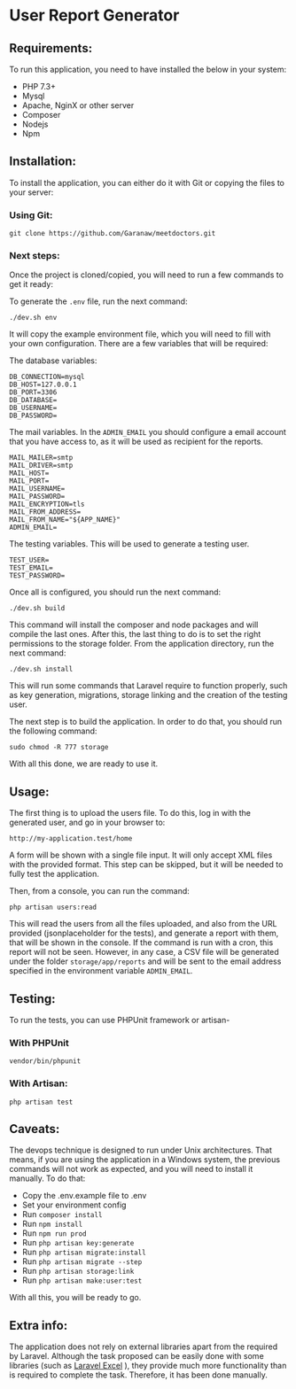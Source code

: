 # User Report Generator

## Requirements:

To run this application, you need to have installed the below in your system:

* PHP 7.3+
* Mysql
* Apache, NginX or other server
* Composer
* Nodejs
* Npm

## Installation:

To install the application, you can either do it with Git or copying the files to your server:

### Using Git:

```
git clone https://github.com/Garanaw/meetdoctors.git
```

### Next steps:

Once the project is cloned/copied, you will need to run a few commands to get it ready:

To generate the `.env` file, run the next command:

```
./dev.sh env
```

It will copy the example environment file, which you will need to fill with your own configuration. There are a few variables that will be required:

The database variables:

```
DB_CONNECTION=mysql
DB_HOST=127.0.0.1
DB_PORT=3306
DB_DATABASE=
DB_USERNAME=
DB_PASSWORD=
```

The mail variables. In the `ADMIN_EMAIL` you should configure a email account that you have access to, as it will be used as recipient for the reports.

```
MAIL_MAILER=smtp
MAIL_DRIVER=smtp
MAIL_HOST=
MAIL_PORT=
MAIL_USERNAME=
MAIL_PASSWORD=
MAIL_ENCRYPTION=tls
MAIL_FROM_ADDRESS=
MAIL_FROM_NAME="${APP_NAME}"
ADMIN_EMAIL=
```

The testing variables. This will be used to generate a testing user.

```
TEST_USER=
TEST_EMAIL=
TEST_PASSWORD=
```

Once all is configured, you should run the next command:

```
./dev.sh build
```

This command will install the composer and node packages and will compile the last ones. After this, the last thing to do is to set the right permissions to the storage folder. From the application directory, run the next command:

```
./dev.sh install
```

This will run some commands that Laravel require to function properly, such as key generation, migrations, storage linking and the creation of the testing user.

The next step is to build the application. In order to do that, you should run the following command:

```
sudo chmod -R 777 storage
```

With all this done, we are ready to use it.

## Usage:

The first thing is to upload the users file. To do this, log in with the generated user, and go in your browser to:

```
http://my-application.test/home
```

A form will be shown with a single file input. It will only accept XML files with the provided format. This step can be skipped, but it will be needed to fully test the application.

Then, from a console, you can run the command:

```
php artisan users:read
```

This will read the users from all the files uploaded, and also from the URL provided (jsonplaceholder for the tests), and generate a report with them, that will be shown in the console. If the command is run with a cron, this report will not be seen. However, in any case, a CSV file will be generated under the folder `storage/app/reports` and will be sent to the email address specified in the environment variable `ADMIN_EMAIL`.

## Testing:

To run the tests, you can use PHPUnit framework or artisan-

### With PHPUnit

```
vendor/bin/phpunit
```

### With Artisan:

```
php artisan test
```

## Caveats:

The devops technique is designed to run under Unix architectures. That means, if you are using the application in a Windows system, the previous commands will not work as expected, and you will need to install it manually. To do that:

* Copy the .env.example file to .env
* Set your environment config
* Run `composer install`
* Run `npm install`
* Run `npm run prod`
* Run `php artisan key:generate`
* Run `php artisan migrate:install`
* Run `php artisan migrate --step`
* Run `php artisan storage:link`
* Run `php artisan make:user:test`

With all this, you will be ready to go.

## Extra info:

The application does not rely on external libraries apart from the required by Laravel. Although the task proposed can be easily done with some libraries (such as [Laravel Excel](https://github.com/Maatwebsite/Laravel-Excel) ), they provide much more functionality than is required to complete the task. Therefore, it has been done manually.
